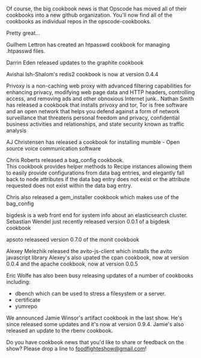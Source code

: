 Of course, the big cookbook news is that Opscode has moved all of their cookbooks into a new github organization.  You'll now find all of the cookbooks as individual repos in the opscode-cookbooks.

Pretty great...

Guilhem Lettron has created an htpasswd cookbook for managing .htpasswd files.

Darrin Eden released updates to the graphite cookbook

Avishai Ish-Shalom's redis2 cookbook is now at version 0.4.4

Privoxy is a non-caching web proxy with advanced filtering capabilities for enhancing privacy, modifying web page data and HTTP headers, controlling access, and removing ads and other obnoxious Internet junk..  Nathan Smith has released a cookbook that installs privoxy and tor, Tor is free software and an open network that helps you defend against a form of network surveillance that threatens personal freedom and privacy, confidential business activities and relationships, and state security known as traffic analysis

AJ Christensen has released a cookbook for installing mumble - Open source voice communication software

Chris Roberts released a bag_config cookbook.  
This cookbook provides helper methods to Recipe instances allowing them to easily provide configurations from data bag entries, and elegantly fall back to node attributes if the data bag entry does not exist or the attribute requested does not exist within the data bag entry.

Chris also released a gem_installer cookbook which makes use of the bag_config

bigdesk is a web front end for system info about an elasticsearch cluster.  Sebastian Wendel just recently released version 0.0.1 of a bigdesk cookbook


apsoto releaseed version 0.7.0 of the monit cookbook

Alexey Melezhik released the avito-js-client which installs the avito javascript library
Alexey's also upated the cpan cookbook, now at version 0.0.4
 and the apache cookbook, now at version 0.0.5


Eric Wolfe has also been busy releasing updates of a number of cookbooks including:
 * dbench which can be used to stress a filesystem or a server.
 * certificate
 * yumrepo

We announced Jamie Winsor's artifact cookbook in the last show.  He's since released some updates and it's now at version 0.9.4.  Jamie's also released an update to the rbenv cookbook.

Do you have cookbook news that you'd like to share or feedback on the show?  Please drop a line to foodfighteshow@gmail.com!


